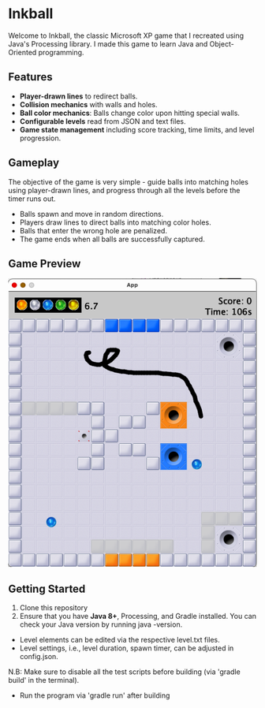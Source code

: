 # Inkball

Welcome to Inkball, the classic Microsoft XP game that I recreated using Java's Processing library. I made this game to learn Java and Object-Oriented programming.

## Features
- **Player-drawn lines** to redirect balls.
- **Collision mechanics** with walls and holes.
- **Ball color mechanics**: Balls change color upon hitting special walls.
- **Configurable levels** read from JSON and text files.
- **Game state management** including score tracking, time limits, and level progression.

## Gameplay
The objective of the game is very simple - guide balls into matching holes using player-drawn lines, and progress through all the levels before the timer runs out. 
- Balls spawn and move in random directions.
- Players draw lines to direct balls into matching color holes.
- Balls that enter the wrong hole are penalized.
- The game ends when all balls are successfully captured.

## Game Preview
![Inkball screenshot](game_preview.png)

## Getting Started
1. Clone this repository
2. Ensure that you have **Java 8+**, Processing, and Gradle installed. You can check your Java version by running java -version.

- Level elements can be edited via the respective level.txt files. 
- Level settings, i.e., level duration, spawn timer, can be adjusted in config.json.

N.B: Make sure to disable all the test scripts before building (via 'gradle build' in the terminal). 
- Run the program via 'gradle run' after building
